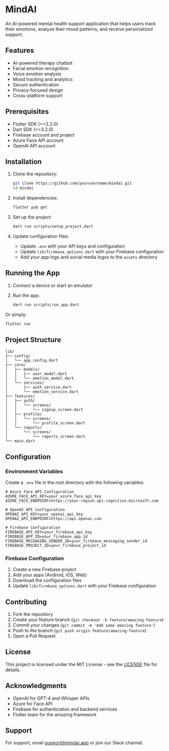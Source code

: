 # MindAI

An AI-powered mental health support application that helps users track their emotions, analyze their mood patterns, and receive personalized support.

## Features

- AI-powered therapy chatbot
- Facial emotion recognition
- Voice emotion analysis
- Mood tracking and analytics
- Secure authentication
- Privacy-focused design
- Cross-platform support

## Prerequisites

- Flutter SDK (>=3.2.0)
- Dart SDK (>=3.2.0)
- Firebase account and project
- Azure Face API account
- OpenAI API account

## Installation

1. Clone the repository:
   ```bash
   git clone https://github.com/yourusername/mindai.git
   cd mindai
   ```

2. Install dependencies:
   ```bash
   flutter pub get
   ```

3. Set up the project:
   ```bash
   dart run scripts/setup_project.dart
   ```

4. Update configuration files:
   - Update `.env` with your API keys and configuration
   - Update `lib/firebase_options.dart` with your Firebase configuration
   - Add your app logo and social media logos to the `assets` directory

## Running the App

1. Connect a device or start an emulator

2. Run the app:
   ```bash
   dart run scripts/run_app.dart
   ```

Or simply:
```bash
flutter run
```

## Project Structure

```
lib/
├── config/
│   └── app_config.dart
├── core/
│   ├── models/
│   │   ├── user_model.dart
│   │   └── emotion_model.dart
│   └── services/
│       ├── auth_service.dart
│       └── emotion_service.dart
├── features/
│   ├── auth/
│   │   └── screens/
│   │       └── signup_screen.dart
│   ├── profile/
│   │   └── screens/
│   │       └── profile_screen.dart
│   └── reports/
│       └── screens/
│           └── reports_screen.dart
└── main.dart
```

## Configuration

### Environment Variables

Create a `.env` file in the root directory with the following variables:

```
# Azure Face API Configuration
AZURE_FACE_API_KEY=your_azure_face_api_key
AZURE_FACE_ENDPOINT=https://your-region.api.cognitive.microsoft.com

# OpenAI API Configuration
OPENAI_API_KEY=your_openai_api_key
OPENAI_API_ENDPOINT=https://api.openai.com

# Firebase Configuration
FIREBASE_API_KEY=your_firebase_api_key
FIREBASE_APP_ID=your_firebase_app_id
FIREBASE_MESSAGING_SENDER_ID=your_firebase_messaging_sender_id
FIREBASE_PROJECT_ID=your_firebase_project_id
```

### Firebase Configuration

1. Create a new Firebase project
2. Add your apps (Android, iOS, Web)
3. Download the configuration files
4. Update `lib/firebase_options.dart` with your Firebase configuration

## Contributing

1. Fork the repository
2. Create your feature branch (`git checkout -b feature/amazing-feature`)
3. Commit your changes (`git commit -m 'Add some amazing feature'`)
4. Push to the branch (`git push origin feature/amazing-feature`)
5. Open a Pull Request

## License

This project is licensed under the MIT License - see the [LICENSE](LICENSE) file for details.

## Acknowledgments

- OpenAI for GPT-4 and Whisper APIs
- Azure for Face API
- Firebase for authentication and backend services
- Flutter team for the amazing framework

## Support

For support, email support@mindai.app or join our Slack channel.
